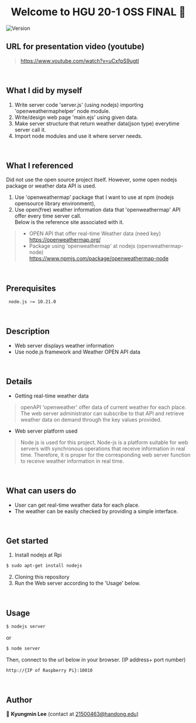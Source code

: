 <h1 align="center">Welcome to HGU 20-1 OSS FINAL  👋</h1>
<p>
  <img alt="Version" src="https://img.shields.io/badge/version-1.0-blue.svg?cacheSeconds=2592000" />
</p>


## URL for presentation video (youtube)
> https://www.youtube.com/watch?v=uCxfpS9ugtI
<br>

## What I did by myself
1. Write server code 'server.js' (using nodejs) importing 'openweathermaphelper' node module.
2. Write/design web page 'main.ejs' using given data.
3. Make server structure that return weather data(json type) everytime server call it. 
4. Import node modules and use it where server needs.
<br>


## What I referenced 
Did not use the open source project itself.
However, some open nodejs package or weather data API is used.
1) Use 'openweathermap' package that I want to use at npm (nodejs opensource library environment),
2) Use open(free) weather information data that 'openweathermap' API offer every time server call.
<br>Below is the reference site associated with it.
>- OPEN API that offer real-time Weather data (need key)<br>
> https://openweathermap.org/
>- Package using 'openweathermap' at nodejs (openweathermap-node)<br>
> https://www.npmjs.com/package/openweathermap-node
<br>


## Prerequisites
```sh
 node.js >= 10.21.0 
```
<br>



## Description

- Web server displays weather information
- Use node.js framework and Weather OPEN API data  
<br>




## Details

- Getting real-time weather data
> openAPI 'openweather' offer data of current weather for each place. The web server administrator can subscribe to that API and retrieve weather data on demand through the key values provided.

- Web server platform used
> Node js is used for this project. Node-js is a platform suitable for web servers with synchronous operations that receive information in real time. Therefore, it is proper for the corresponding web server function to receive weather information in real time.  

<br>



## What can users do

- User can get real-time weather data for each place.
- The weather can be easily checked by providing a simple interface.  

<br>



## Get started

1. Install nodejs at Rpi
```sh
$ sudo apt-get install nodejs
```
2. Cloning this repository
3. Run the Web server according to the 'Usage' below.  

<br>



## Usage
```sh
$ nodejs server
```
or
```sh
$ node server
```
Then, connect to the url below in your browser. (IP address+ port number)
```sh
http://{IP of Raspberry Pi}:10010
```  
<br>




## Author
👤 **Kyungmin Lee** (contact at 21500463@handong.edu)

